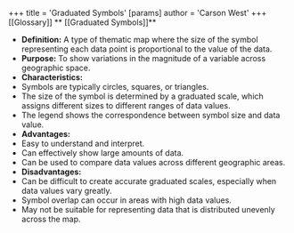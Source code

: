 +++
 title = 'Graduated Symbols'
[params]
	author = 'Carson West'
+++
 [[Glossary]]
** [[Graduated Symbols]]**

- **Definition:** A type of thematic map where the size of the symbol representing each data point is proportional to the value of the data.
- **Purpose:** To show variations in the magnitude of a variable across geographic space.
- **Characteristics:**
 - Symbols are typically circles, squares, or triangles.
 - The size of the symbol is determined by a graduated scale, which assigns different sizes to different ranges of data values.
 - The legend shows the correspondence between symbol size and data value.
- **Advantages:**
 - Easy to understand and interpret.
 - Can effectively show large amounts of data.
 - Can be used to compare data values across different geographic areas.
- **Disadvantages:**
 - Can be difficult to create accurate graduated scales, especially when data values vary greatly.
 - Symbol overlap can occur in areas with high data values.
 - May not be suitable for representing data that is distributed unevenly across the map.